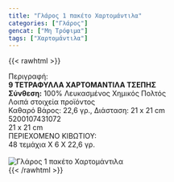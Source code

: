 ```yaml
---
title: "Γλάρος 1 πακέτο Χαρτομάντιλα"
categories: ["Γλάρος"]
gencat: ["Μη Τρόφιμα"]
tags: ["Χαρτομάντιλα"]
---
```

{{< rawhtml >}}

<div class="sload181"><div class="product"><div id="sistatika">Περιγραφή:</div><div class="alltext"><b>9 ΤΕΤΡΑΦΥΛΛΑ ΧΑΡΤΟΜΑΝΤΙΛΑ ΤΣΕΠΗΣ</b><br><b>Σύνθεση:</b> 100% Λευκασμένος Χημικός Πολτός<br></div><div id="loipa">Λοιπά στοιχεία προϊόντος</div><div class="alltext">Καθαρό Βάρος: 22,6 γρ., Διάσταση: 21 x 21 cm<br></div><div id="barcode"><div id="barimage1"></div><span id="bartext">5200107431072</span></div><div id="varos"><div id="dimimg"></div><span id="varostext">21 x 21 cm</span></div><div id="kivotio">ΠΕΡΙΕΧΟΜΕΝΟ ΚΙΒΩΤΙΟΥ:<br>48 τεμάχια Χ 6 Χ 22,6 γρ.</div><br><div class="pimg"><img alt="Γλάρος 1 πακέτο Χαρτομάντιλα" title="Γλάρος 1 πακέτο Χαρτομάντιλα" src="/media/images/glaros-1-paketo-xartomantila.jpg"></div></div></div>
{{< /rawhtml >}}


